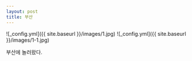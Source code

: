 ```yaml
---
layout: post
title: 부산
---
```



![_config.yml]({{ site.baseurl }}/images/1.jpg)
![_config.yml]({{ site.baseurl }}/images/1-1.jpg)

부산에 놀러왔다.



